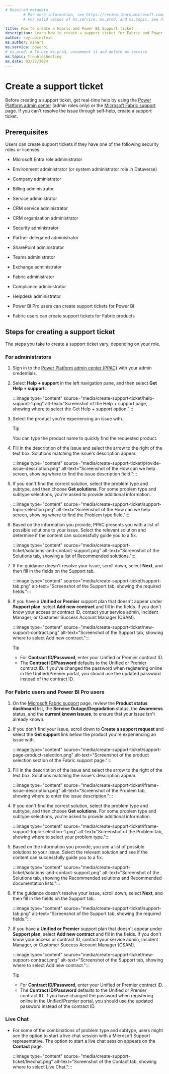 ```yaml
---
# Required metadata
		# For more information, see https://review.learn.microsoft.com/en-us/help/platform/learn-editor-add-metadata?branch=main
		# For valid values of ms.service, ms.prod, and ms.topic, see https://review.learn.microsoft.com/en-us/help/platform/metadata-taxonomies?branch=main

title: How to create a Fabric and Power BI Support ticket
description: Learn how to create a support ticket for Fabric and Power BI, depending on your role (administrator versus user).
author: royrubinstein
ms.author: mihart
ms.service: powerbi
# ms.prod: # To use ms.prod, uncomment it and delete ms.service
ms.topic: troubleshooting 
ms.date: 03/22/2024
---
```


# Create a support ticket

Before creating a support ticket, get real-time help by using the [Power Platform admin center](https://admin.powerplatform.microsoft.com/support) (admin roles only) or the [Microsoft Fabric support](https://support.fabric.microsoft.com/support) page. If you can't resolve the issue through self-help, create a support ticket.

## Prerequisites

Users can create support tickets if they have one of the following security roles or licenses:

- Microsoft Entra role administrator

- Environment administrator (or system administrator role in Dataverse)

- Company administrator

- Billing administrator

- Service administrator

- CRM service administrator

- CRM organization administrator

- Security administrator

- Partner delegated administrator

- SharePoint administrator

- Teams administrator

- Exchange administrator

- Fabric administrator

- Compliance administrator

- Helpdesk administrator

- Power BI Pro users can create support tickets for Power BI

- Fabric users can create support tickets for Fabric products

## Steps for creating a support ticket

The steps you take to create a support ticket vary, depending on your role.

### For administrators

1. Sign in to the [Power Platform admin center (PPAC)](https://admin.powerplatform.microsoft.com/) with your admin credentials.

1. Select **Help + support** in the left navigation pane, and then select **Get Help + support**.

   :::image type="content" source="media/create-support-ticket/help-support-1.png" alt-text="Screenshot of the Help + support page, showing where to select the Get Help + support option.":::

1. Select the product you're experiencing an issue with.

   > [!TIP]
   > You can type the product name to quickly find the requested product.

1. Fill in the description of the issue and select the arrow to the right of the text box. Solutions matching the issue's description appear.

   :::image type="content" source="media/create-support-ticket/provide-issue-description.png" alt-text="Screenshot of the How can we help screen, showing where to find the issue description field.":::

1. If you don't find the correct solution, select the problem type and subtype, and then choose **Get solutions**. For some problem type and subtype selections, you're asked to provide additional information.

   :::image type="content" source="media/create-support-ticket/support-topic-selection.png" alt-text="Screenshot of the How can we help screen, showing where to find the Problem type field.":::

1. Based on the information you provide, PPAC presents you with a list of possible solutions to your issue. Select the relevant solution and determine if the content can successfully guide you to a fix.

   :::image type="content" source="media/create-support-ticket/solutions-and-contact-support.png" alt-text="Screenshot of the Solutions tab, showing a list of Recommended solutions.":::

1. If the guidance doesn't resolve your issue, scroll down, select **Next**, and then fill in the fields on the Support tab.

   :::image type="content" source="media/create-support-ticket/support-tab.png" alt-text="Screenshot of the Support tab, showing the required fields.":::

1. If you have a **Unified or Premier** support plan that doesn't appear under **Support plan**, select **Add new contract** and fill in the fields. If you don't know your access or contract ID, contact your service admin, Incident Manager, or Customer Success Account Manager (CSAM).

   :::image type="content" source="media/create-support-ticket/new-support-contract.png" alt-text="Screenshot of the Support tab, showing where to select Add new contract.":::

   > [!TIP]
   >- For **Contract ID/Password**, enter your Unified or Premier contract ID.
   >- The **Contract ID/Password** defaults to the Unified or Premier contract ID. If you've changed the password when registering online in the Unified/Premier portal, you should use the updated password instead of the contract ID.

### For Fabric users and Power BI Pro users

1. On the [Microsoft Fabric support](https://support.fabric.microsoft.com/support) page, review the **Product status dashboard** list, the **Service Outage/Degradation** status, the **Awareness** status, and the **current known issues**, to ensure that your issue isn't already known.

1. If you don't find your issue, scroll down to **Create a support request** and select the **Get support** link below the product you're experiencing an issue with.

   :::image type="content" source="media/create-support-ticket/support-page-product-selection.png" alt-text="Screenshot of the product selection section of the Fabric support page.":::

1. Fill in the description of the issue and select the arrow to the right of the text box. Solutions matching the issue's description appear.

   :::image type="content" source="media/create-support-ticket/iframe-issue-description.png" alt-text="Screenshot of the Problem tab, showing where to enter the issue description.":::

1. If you don't find the correct solution, select the problem type and subtype, and then choose **Get solutions**. For some problem type and subtype selections, you're asked to provide additional information.

   :::image type="content" source="media/create-support-ticket/iframe-support-topic-selection-1.png" alt-text="Screenshot of the Problem tab, showing where to select your problem type.":::

1. Based on the information you provide, you see a list of possible solutions to your issue. Select the relevant solution and see if the content can successfully guide you to a fix.

   :::image type="content" source="media/create-support-ticket/solutions-and-contact-support.png" alt-text="Screenshot of the Solutions tab, showing the Recommended solutions and Recommended documentation lists.":::

1. If the guidance doesn't resolve your issue, scroll down, select **Next**, and then fill in the fields on the Support tab.

   :::image type="content" source="media/create-support-ticket/support-tab.png" alt-text="Screenshot of the Support tab, showing the required fields.":::

1. If you have a **Unified or Premier** support plan that doesn't appear under **Support plan**, select **Add new contract** and fill in the fields. If you don't know your access or contract ID, contact your service admin, Incident Manager, or Customer Success Account Manager (CSAM).

   :::image type="content" source="media/create-support-ticket/new-support-contract.png" alt-text="Screenshot of the Support tab, showing where to select Add new contract.":::

   > [!TIP]
   >- For **Contract ID/Password**, enter your Unified or Premier contract ID.
   >- The **Contract ID/Password** defaults to the Unified or Premier contract ID. If you have changed the password when registering online in the Unified/Premier portal, you should use the updated password instead of the contract ID.

### Live Chat

- For some of the combinations of problem type and subtype, users might see the option to start a live chat session with a Microsoft Support representative. The option to start a live chat session appears on the **Contact** page.

   :::image type="content" source="media/create-support-ticket/livechat.png" alt-text="Screenshot of the Contact tab, showing where to select Live Chat.":::
